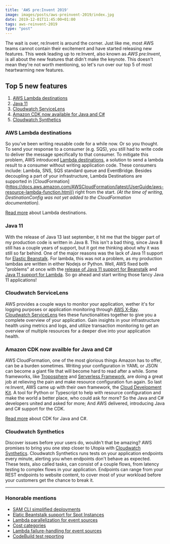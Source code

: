 ```yaml
---
title: 'AWS pre:Invent 2019'
image: images/posts/aws-preinvent-2019/index.jpg
date: 2019-12-01T11:45:00+01:00
tags: aws-reinvent-2019
type: "post"
---
```


The wait is over, re:Invent is around the corner. Just like me, most AWS teams cannot contain their excitement and have started releasing new features. This week leading up to re:Invent, also known as *AWS pre:Invent*, is all about the new features that didn't make the keynote. This doesn't mean they're not worth mentioning, so let's run over our top 5 of most heartwarming new features.

## Top 5 new features
1. [AWS Lambda destinations](#AWS-Lambda-destinations)
2. [Java 11](#Java-11)
3. [Cloudwatch ServiceLens](#Cloudwatch-ServiceLens)
4. [Amazon CDK now available for Java and C#](#Amazon-CDK-now-available-for-Java-and-C#)
5. [Cloudwatch Synthetics](#Cloudwatch-Synthetics)

### AWS Lambda destinations
So you've been writing reusable code for a while now. Or so you thought. To send your response to a consumer (e.g. SQS), you still had to write code to deliver the message specifically to that consumer. To mitigate this problem, AWS introduced [Lambda destinations](https://aws.amazon.com/about-aws/whats-new/2019/11/aws-lambda-supports-destinations-for-asynchronous-invocations/), a solution to send a lambda result to a consumer without writing application code. These consumers include: Lambda, SNS, SQS standard queue and EventBridge. Besides decoupling a part of your infrastructure, Lambda Destinations are supported in [CloudFormation](https://docs.aws.amazon.com/AWSCloudFormation/latest/UserGuide/aws-resource-lambda-function.html() right from the start. *(At the time of writing, DestinationConfig was not yet added to the CloudFormation documentation).*

[Read more](https://aws.amazon.com/blogs/compute/introducing-aws-lambda-destinations/) about Lambda destinations.

### Java 11
With the release of Java 13 last september, it hit me that the bigger part of my production code is written in Java 8. This isn't a bad thing, since Java 8 still has a couple years of support, but it got me thinking about why it was still so far behind. One of the major reasons was the lack of Java 11 support for [Elastic Beanstalk](https://aws.amazon.com/elasticbeanstalk/). For lambda, this was not a problem, as my production lambdas are written in either Nodejs or Python. Well, AWS fixed both "problems" at once with the [release of Java 11 support for Beanstalk](https://aws.amazon.com/about-aws/whats-new/2019/11/aws-elastic-beanstalk-launches-public-beta-corretto-al2-platforms/) and [Java 11 support for Lambda](https://aws.amazon.com/about-aws/whats-new/2019/11/aws-lambda-supports-java-11/). So go ahead and start writing those fancy Java 11 applications!

### Cloudwatch ServiceLens
AWS provides a couple ways to monitor your application, wether it's for logging purposes or application monitoring through [AWS X-Ray](https://aws.amazon.com/xray/). [Cloudwatch ServiceLens](https://aws.amazon.com/about-aws/whats-new/2019/11/announcing-amazon-cloudwatch-servicelens/) ties these functionalities together to give you a complete overview of your application. Gain insights in your infrastructure health using metrics and logs, and utilize transaction monitoring to get an overview of multiple resources for a deeper dive into your application health.

### Amazon CDK now availble for Java and C#
AWS CloudFormation, one of the most glorious things Amazon has to offer, can be a burden sometimes. Writing your configuration in YAML or JSON can become a giant file that will become hard to read after a while. Some frameworks, like [Troposphere](https://github.com/cloudtools/troposphere) and [Serverless Framework](https://serverless.com/), are doing a great job at relieving the pain and make resource configuration fun again. So last re:Invent, AWS came up with their own framework, the [Cloud Development Kit](https://aws.amazon.com/cdk/). A tool for Python or Typescript to help with resource configuration and make the world a better place, who could ask for more? So the Java and C# developers united and asked for more; And AWS delivered, introducing Java and C# support for the CDK.

[Read more](https://aws.amazon.com/blogs/aws/aws-cloud-development-kit-cdk-java-and-net-are-now-generally-available/) about CDK for Java and C#.

### Cloudwatch Synthetics
Discover issues before your users do, wouldn't that be amazing? AWS promises to bring you one step closer to Utopia with [Cloudwatch Synthetics](https://aws.amazon.com/about-aws/whats-new/2019/11/introducing-amazon-cloudwatch-synthetics-preview/). Cloudwatch Synthetics runs tests on your application endpoints every minute, alerting you when endpoints don't behave as expected. These tests, also called tasks, can consist of a couple flows, from latency testing to complex flows in your application. Endpoints can range from your REST endpoints to website content, to cover most of your workload before your customers get the chance to break it.

---
### Honorable mentions
- [SAM CLI simplified deployments](https://aws.amazon.com/about-aws/whats-new/2019/11/aws-sam-cli-simplifies-deploying-serverless-applications-with-single-command-deploy/)
- [Elatic Beantstalk support for Spot Instances](https://aws.amazon.com/about-aws/whats-new/2019/11/aws-elastic-beanstalk-adds-support-for-amazon-ec2-spot-instances/)
- [Lambda parallelization for event sources](https://aws.amazon.com/about-aws/whats-new/2019/11/aws-lambda-supports-parallelization-factor-for-kinesis-and-dynamodb-event-sources/)
- [Cost categories](https://aws.amazon.com/about-aws/whats-new/2019/11/introducing-aws-cost-categories/)
- [Lambda failure-handling for event sources](https://aws.amazon.com/about-aws/whats-new/2019/11/aws-lambda-supports-failure-handling-features-for-kinesis-and-dynamodb-event-sources/)
- [CodeBuild test reporting](https://aws.amazon.com/about-aws/whats-new/2019/11/aws-codebuild-adds-support-for-test-reporting/)
